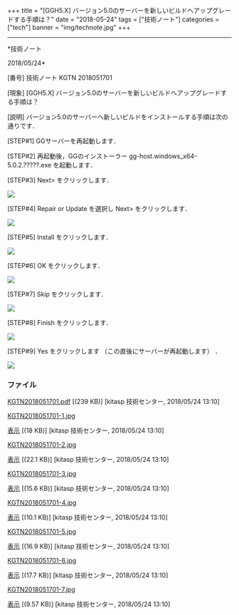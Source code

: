 ﻿+++
title = "[GGH5.X] バージョン5.0のサーバーを新しいビルドへアップグレードする手順は？"
date = "2018-05-24"
tags = ["技術ノート"]
categories = ["tech"]
banner = "img/technote.jpg"
+++

-----------------------------------------------------------------------------------------------------------------------------

*技術ノート

2018/05/24*


[番号]
技術ノート KGTN 2018051701

[現象]
[GGH5.X]
バージョン5.0のサーバーを新しいビルドへアップグレードする手順は？

[説明]
バージョン5.0のサーバーへ新しいビルドをインストールする手順は次の通りです．

[STEP#1]
GGサーバーを再起動します．

[STEP#2]
再起動後，GGのインストーラー gg-host.windows_x64-5.0.2.?????.exe
を起動します．

[STEP#3]
Next> をクリックします．

![](http://techreport.kitasp.net/attachments/download/4023/KGTN2018051701-1.jpg)

[STEP#4]
Repair or Update を選択し Next> をクリックします．

![](http://techreport.kitasp.net/attachments/download/4024/KGTN2018051701-2.jpg)

[STEP#5]
Install をクリックします．

![](http://techreport.kitasp.net/attachments/download/4025/KGTN2018051701-3.jpg)

[STEP#6]
OK をクリックします．

![](http://techreport.kitasp.net/attachments/download/4026/KGTN2018051701-4.jpg)

[STEP#7]
Skip をクリックします．

![](http://techreport.kitasp.net/attachments/download/4027/KGTN2018051701-5.jpg)

[STEP#8]
Finish をクリックします．

![](http://techreport.kitasp.net/attachments/download/4028/KGTN2018051701-6.jpg)

[STEP#9]
Yes をクリックします （この直後にサーバーが再起動します） ．

![](http://techreport.kitasp.net/attachments/download/4029/KGTN2018051701-7.jpg)


### ファイル

 
 


[KGTN2018051701.pdf](http://techreport.kitasp.net/attachments/download/4022/KGTN2018051701.pdf)
 [(239 KB)] [kitasp 技術センター, 2018/05/24
13:10]

[KGTN2018051701-1.jpg](http://techreport.kitasp.net/attachments/download/4023/KGTN2018051701-1.jpg)

[表示](http://techreport.kitasp.net/attachments/4023/KGTN2018051701-1.jpg "表示")
 [(18 KB)] [kitasp 技術センター, 2018/05/24
13:10]

[KGTN2018051701-2.jpg](http://techreport.kitasp.net/attachments/download/4024/KGTN2018051701-2.jpg)

[表示](http://techreport.kitasp.net/attachments/4024/KGTN2018051701-2.jpg "表示")
 [(22.1 KB)] [kitasp 技術センター, 2018/05/24
13:10]

[KGTN2018051701-3.jpg](http://techreport.kitasp.net/attachments/download/4025/KGTN2018051701-3.jpg)

[表示](http://techreport.kitasp.net/attachments/4025/KGTN2018051701-3.jpg "表示")
 [(15.6 KB)] [kitasp 技術センター, 2018/05/24
13:10]

[KGTN2018051701-4.jpg](http://techreport.kitasp.net/attachments/download/4026/KGTN2018051701-4.jpg)

[表示](http://techreport.kitasp.net/attachments/4026/KGTN2018051701-4.jpg "表示")
 [(10.1 KB)] [kitasp 技術センター, 2018/05/24
13:10]

[KGTN2018051701-5.jpg](http://techreport.kitasp.net/attachments/download/4027/KGTN2018051701-5.jpg)

[表示](http://techreport.kitasp.net/attachments/4027/KGTN2018051701-5.jpg "表示")
 [(16.9 KB)] [kitasp 技術センター, 2018/05/24
13:10]

[KGTN2018051701-6.jpg](http://techreport.kitasp.net/attachments/download/4028/KGTN2018051701-6.jpg)

[表示](http://techreport.kitasp.net/attachments/4028/KGTN2018051701-6.jpg "表示")
 [(17.7 KB)] [kitasp 技術センター, 2018/05/24
13:10]

[KGTN2018051701-7.jpg](http://techreport.kitasp.net/attachments/download/4029/KGTN2018051701-7.jpg)

[表示](http://techreport.kitasp.net/attachments/4029/KGTN2018051701-7.jpg "表示")
 [(9.57 KB)] [kitasp 技術センター, 2018/05/24
13:10]


 


 

